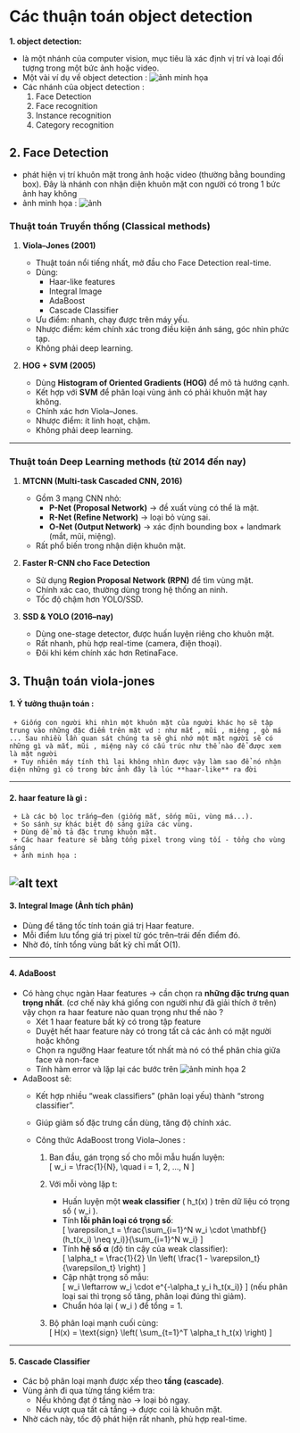 # Các thuận toán object detection 
**1. object detection:**
- là một nhánh của computer vision, mục tiêu là xác định vị trí và loại đối tượng trong một bức ảnh hoặc video.
- Một vài ví dụ về object detection : 
![ảnh minh họa](https://kajabi-storefronts-production.kajabi-cdn.com/kajabi-storefronts-production/file-uploads/blogs/22606/images/3fa2e-b5a1-06ca-5fe6-dd660dffd8a_crosswalk-1.webp "Tooltip khi hover")  
- Các nhánh của object detection : 
    1. Face Detection
    2. Face recognition
    3. Instance recognition
    4. Category recognition
## 2. Face Detection  
+ phát hiện vị trí khuôn mặt trong ảnh hoặc video (thường bằng bounding box). Đây là nhánh con nhận diện khuôn mặt con người có trong 1 bức ảnh hay không 
+ ảnh minh họa : 
![ảnh](https://developers.google.com/static/ml-kit/vision/face-detection/images/face_contours.svg)
### Thuật toán Truyền thống (Classical methods)  
1. **Viola–Jones (2001)**  
   - Thuật toán nổi tiếng nhất, mở đầu cho Face Detection real-time.  
   - Dùng:  
     - Haar-like features  
     - Integral Image  
     - AdaBoost  
     - Cascade Classifier  
   -  Ưu điểm: nhanh, chạy được trên máy yếu.  
   - Nhược điểm: kém chính xác trong điều kiện ánh sáng, góc nhìn phức tạp.  
   - Không phải deep learning.  

2. **HOG + SVM (2005)**  
   - Dùng **Histogram of Oriented Gradients (HOG)** để mô tả hướng cạnh.  
   - Kết hợp với **SVM** để phân loại vùng ảnh có phải khuôn mặt hay không.  
   - Chính xác hơn Viola–Jones.  
   - Nhược điểm: ít linh hoạt, chậm.  
   - Không phải deep learning.  

---

### Thuật toán Deep Learning methods (từ 2014 đến nay)  

1. **MTCNN (Multi-task Cascaded CNN, 2016)**  
   - Gồm 3 mạng CNN nhỏ:  
     - **P-Net (Proposal Network)** → đề xuất vùng có thể là mặt.  
     - **R-Net (Refine Network)** → loại bỏ vùng sai.  
     - **O-Net (Output Network)** → xác định bounding box + landmark (mắt, mũi, miệng).  
   - Rất phổ biến trong nhận diện khuôn mặt.  

2. **Faster R-CNN cho Face Detection**  
   - Sử dụng **Region Proposal Network (RPN)** để tìm vùng mặt.  
   - Chính xác cao, thường dùng trong hệ thống an ninh.  
   - Tốc độ chậm hơn YOLO/SSD.  

3. **SSD & YOLO (2016–nay)**  
   - Dùng one-stage detector, được huấn luyện riêng cho khuôn mặt.  
   - Rất nhanh, phù hợp real-time (camera, điện thoại).  
   - Đôi khi kém chính xác hơn RetinaFace.  
## 3. Thuận toán viola-jones 
 #### 1. Ý tưởng thuận toán : 
     + Giống con người khi nhìn một khuôn mặt của người khác họ sẽ tập trung vào những đặc điểm trên mặt vd : như mắt , mũi , miệng , gò má ... Sau nhiều lần quan sát chúng ta sẽ ghi nhớ một mặt người sẽ có những gì và mắt, mũi , miệng này có cấu trúc như thế nào để được xem là mặt người
     + Tuy nhiên máy tính thì lại không nhìn được vậy làm sao để nó nhận diện những gì có trong bức ảnh đây là lúc **haar-like** ra đời 
     
---

 #### 2. haar feature là gì : 
     + Là các bộ lọc trắng–đen (giống mắt, sống mũi, vùng má...).  
     + So sánh sự khác biệt độ sáng giữa các vùng.  
     + Dùng để mô tả đặc trưng khuôn mặt.  
     + Các haar feature sẽ bằng tổng pixel trong vùng tối - tổng cho vùng sáng
     + ảnh minh họa :
![alt text](https://user-images.githubusercontent.com/33037020/202063850-62ed2da9-1ac1-471b-a006-fa932b5c29a6.PNG) 
---

#### 3. Integral Image (Ảnh tích phân)   
+ Dùng để tăng tốc tính toán giá trị Haar feature.  
+ Mỗi điểm lưu tổng giá trị pixel từ góc trên–trái đến điểm đó.  
+ Nhờ đó, tính tổng vùng bất kỳ chỉ mất O(1).  

---

#### 4. AdaBoost  
+ Có hàng chục ngàn Haar features → cần chọn ra **những đặc trưng quan trọng nhất**.  (cơ chế này khá giống con người như đã giải thích ở trên) vậy chọn ra haar feature nào quan trọng như thế nào ?
  - Xét 1 haar feature bất kỳ có trong tập feature 
  - Duyệt hết haar feature này có trong tất cả các ảnh có mặt người hoặc không
  - Chọn ra ngưỡng Haar feature tốt nhất mà nó có thể phân chia giữa face và non-face 
  - Tính hàm error và lặp lại các bước trên 
![ảnh minh họa 2](https://www.researchgate.net/profile/Mahdi-Rezaei-14/publication/258374050/figure/fig12/AS:668504957136915@1536395410760/Haar-feature-matching-inside-the-weak-classifiers.jpg)
+ AdaBoost sẽ:  
  - Kết hợp nhiều “weak classifiers” (phân loại yếu) thành “strong classifier”.  
  - Giúp giảm số đặc trưng cần dùng, tăng độ chính xác.  
  - Công thức AdaBoost trong Viola–Jones   : 

    1. Ban đầu, gán trọng số cho mỗi mẫu huấn luyện:  
       \[
       w_i = \frac{1}{N}, \quad i = 1, 2, ..., N
       \]

    2. Với mỗi vòng lặp t:  
       - Huấn luyện một **weak classifier** \( h_t(x) \) trên dữ liệu có trọng số \( w_i \).  
       - Tính **lỗi phân loại có trọng số**:  
         \[
         \varepsilon_t = \frac{\sum_{i=1}^N w_i \cdot \mathbf{}(h_t(x_i) \neq y_i)}{\sum_{i=1}^N w_i}
         \]
       - Tính **hệ số α** (độ tin cậy của weak classifier):  
         \[
         \alpha_t = \frac{1}{2} \ln \left( \frac{1 - \varepsilon_t}{\varepsilon_t} \right)
         \]
       - Cập nhật trọng số mẫu:  
         \[
         w_i \leftarrow w_i \cdot e^{-\alpha_t y_i h_t(x_i)}
         \]
         (nếu phân loại sai thì trọng số tăng, phân loại đúng thì giảm).  
       - Chuẩn hóa lại \( w_i \) để tổng = 1.  

    3. Bộ phân loại mạnh cuối cùng:  
       \[
       H(x) = \text{sign} \left( \sum_{t=1}^T \alpha_t h_t(x) \right)
       \]

---

#### 5. Cascade Classifier  
+ Các bộ phân loại mạnh được xếp theo **tầng (cascade)**.  
+ Vùng ảnh đi qua từng tầng kiểm tra:  
  - Nếu không đạt ở tầng nào → loại bỏ ngay.  
  - Nếu vượt qua tất cả tầng → được coi là khuôn mặt.  
+ Nhờ cách này, tốc độ phát hiện rất nhanh, phù hợp real-time.  

   

